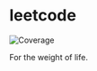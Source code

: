 # leetcode

![Coverage](https://img.shields.io/badge/Coverage-72.9%25-brightgreen)

For the weight of life.
